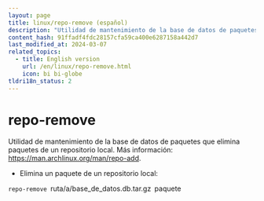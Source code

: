 ```yaml
---
layout: page
title: linux/repo-remove (español)
description: "Utilidad de mantenimiento de la base de datos de paquetes que elimina paquetes de un repositorio local."
content_hash: 91ffadf4fdc28157cfa59ca400e6287158a442d7
last_modified_at: 2024-03-07
related_topics:
  - title: English version
    url: /en/linux/repo-remove.html
    icon: bi bi-globe
tldri18n_status: 2
---
```

# repo-remove

Utilidad de mantenimiento de la base de datos de paquetes que elimina paquetes de un repositorio local.
Más información: <https://man.archlinux.org/man/repo-add>.

- Elimina un paquete de un repositorio local:

`repo-remove `<span class="tldr-var badge badge-pill bg-dark-lm bg-white-dm text-white-lm text-dark-dm font-weight-bold">ruta/a/base_de_datos.db.tar.gz</span>` `<span class="tldr-var badge badge-pill bg-dark-lm bg-white-dm text-white-lm text-dark-dm font-weight-bold">paquete</span>
